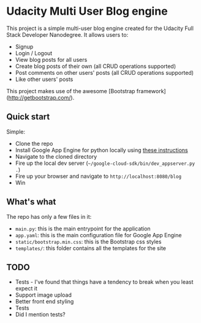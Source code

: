 # Udacity Multi User Blog engine
This project is a simple multi-user blog engine created for the Udacity Full Stack Developer Nanodegree.  It allows users to:
- Signup
- Login / Logout
- View blog posts for all users
- Create blog posts of their own (all CRUD operations supported)
- Post comments on other users' posts (all CRUD operations supported)
- Like other users' posts

This project makes use of the awesome [Bootstrap framework] (http://getbootstrap.com/).

## Quick start

Simple:

- Clone the repo
- Install Google App Engine for python locally using [these instructions](https://cloud.google.com/appengine/docs/standard/python/how-to)
- Navigate to the cloned directory
- Fire up the local dev server (`~/google-cloud-sdk/bin/dev_appserver.py .`)
- Fire up your browser and navigate to `http://localhost:8080/blog`
- Win

## What's what
The repo has only a few files in it:

- `main.py`: this is the main entrypoint for the application
- `app.yaml`: this is the main configuration file for Google App Engine
- `static/bootstrap.min.css`: this is the Bootstrap css styles
- `templates/`: this folder contains all the templates for the site

## TODO
- Tests - I've found that things have a tendency to break when you least expect it
- Support image upload
- Better front end styling
- Tests
- Did I mention tests?
